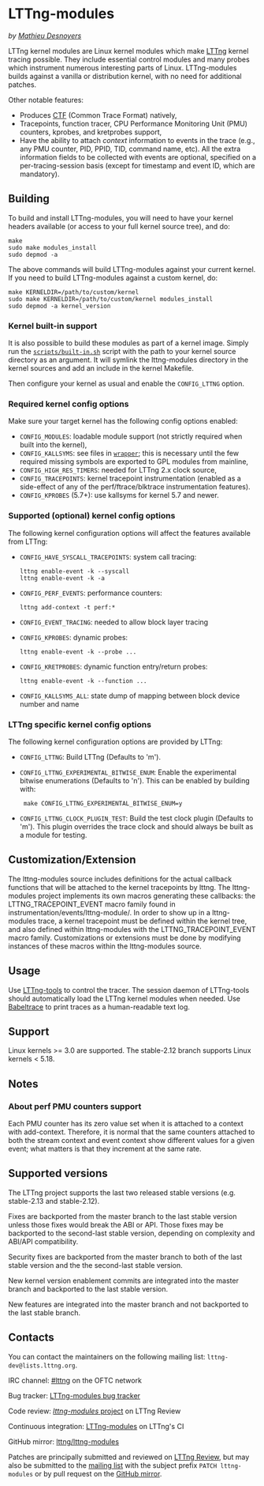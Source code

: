 LTTng-modules
=============

_by [Mathieu Desnoyers](mailto:mathieu.desnoyers@efficios.com)_


LTTng kernel modules are Linux kernel modules which make
[LTTng](http://lttng.org/) kernel tracing possible. They include
essential control modules and many probes which instrument numerous
interesting parts of Linux. LTTng-modules builds against a vanilla or
distribution kernel, with no need for additional patches.

Other notable features:

  - Produces [CTF](http://www.efficios.com/ctf)
    (Common Trace Format) natively,
  - Tracepoints, function tracer, CPU Performance Monitoring Unit (PMU)
    counters, kprobes, and kretprobes support,
  - Have the ability to attach _context_ information to events in the
    trace (e.g., any PMU counter, PID, PPID, TID, command name, etc).
    All the extra information fields to be collected with events are
    optional, specified on a per-tracing-session basis (except for
    timestamp and event ID, which are mandatory).


Building
--------

To build and install LTTng-modules, you will need to have your kernel
headers available (or access to your full kernel source tree), and do:

    make
    sudo make modules_install
    sudo depmod -a

The above commands will build LTTng-modules against your
current kernel. If you need to build LTTng-modules against a custom
kernel, do:

    make KERNELDIR=/path/to/custom/kernel
    sudo make KERNELDIR=/path/to/custom/kernel modules_install
    sudo depmod -a kernel_version


### Kernel built-in support

It is also possible to build these modules as part of a kernel image. Simply
run the [`scripts/built-in.sh`](scripts/built-in.sh) script with the path to
your kernel source directory as an argument.  It will symlink the
lttng-modules directory in the kernel sources and add an include in the kernel
Makefile.

Then configure your kernel as usual and enable the `CONFIG_LTTNG` option.


### Required kernel config options

Make sure your target kernel has the following config options enabled:

  - `CONFIG_MODULES`: loadable module support (not strictly required
     when built into the kernel),
  - `CONFIG_KALLSYMS`: see files in [`wrapper`](wrapper); this is
     necessary until the few required missing symbols are exported to GPL
     modules from mainline,
  - `CONFIG_HIGH_RES_TIMERS`: needed for LTTng 2.x clock source,
  - `CONFIG_TRACEPOINTS`: kernel tracepoint instrumentation
     (enabled as a side-effect of any of the perf/ftrace/blktrace
     instrumentation features).
  - `CONFIG_KPROBES` (5.7+): use kallsyms for kernel 5.7 and newer.


### Supported (optional) kernel config options

The following kernel configuration options will affect the features
available from LTTng:

  - `CONFIG_HAVE_SYSCALL_TRACEPOINTS`: system call tracing:

        lttng enable-event -k --syscall
        lttng enable-event -k -a

  - `CONFIG_PERF_EVENTS`: performance counters:

        lttng add-context -t perf:*

  - `CONFIG_EVENT_TRACING`: needed to allow block layer tracing
  - `CONFIG_KPROBES`: dynamic probes:

        lttng enable-event -k --probe ...

  - `CONFIG_KRETPROBES`: dynamic function entry/return probes:

        lttng enable-event -k --function ...

  - `CONFIG_KALLSYMS_ALL`: state dump of mapping between block device
    number and name

### LTTng specific kernel config options

The following kernel configuration options are provided by LTTng:

  - `CONFIG_LTTNG`: Build LTTng (Defaults to 'm').
  - `CONFIG_LTTNG_EXPERIMENTAL_BITWISE_ENUM`: Enable the experimental bitwise
    enumerations (Defaults to 'n'). This can be enabled by building with:

         make CONFIG_LTTNG_EXPERIMENTAL_BITWISE_ENUM=y

  - `CONFIG_LTTNG_CLOCK_PLUGIN_TEST`: Build the test clock plugin (Defaults to
    'm'). This plugin overrides the trace clock and should always be built as a
    module for testing.


Customization/Extension
-----------------------

The lttng-modules source includes definitions for the actual callback
functions that will be attached to the kernel tracepoints by lttng.
The lttng-modules project implements its own macros generating these
callbacks: the LTTNG_TRACEPOINT_EVENT macro family found in
instrumentation/events/lttng-module/. In order to show up in a
lttng-modules trace, a kernel tracepoint must be defined within the
kernel tree, and also defined within lttng-modules with the
LTTNG_TRACEPOINT_EVENT macro family. Customizations or extensions must
be done by modifying instances of these macros within the lttng-modules
source.

Usage
-----

Use [LTTng-tools](https://lttng.org/download) to control the tracer.
The session daemon of LTTng-tools should automatically load the LTTng
kernel modules when needed. Use [Babeltrace](https://lttng.org/babeltrace)
to print traces as a human-readable text log.


Support
-------

Linux kernels >= 3.0 are supported. The stable-2.12 branch supports
Linux kernels < 5.18.


Notes
-----

### About perf PMU counters support

Each PMU counter has its zero value set when it is attached to a context with
add-context. Therefore, it is normal that the same counters attached to both the
stream context and event context show different values for a given event; what
matters is that they increment at the same rate.


Supported versions
------------------

The LTTng project supports the last two released stable versions
(e.g. stable-2.13 and stable-2.12).

Fixes are backported from the master branch to the last stable version
unless those fixes would break the ABI or API. Those fixes may be backported
to the second-last stable version, depending on complexity and ABI/API
compatibility.

Security fixes are backported from the master branch to both of the last stable
version and the the second-last stable version.

New kernel version enablement commits are integrated into the master branch and
backported to the last stable version.

New features are integrated into the master branch and not backported to the
last stable branch.

Contacts
--------

You can contact the maintainers on the following mailing list:
`lttng-dev@lists.lttng.org`.

IRC channel: [#lttng](irc://irc.oftc.net/lttng) on the OFTC network

Bug tracker: [LTTng-modules bug tracker](https://bugs.lttng.org/projects/lttng-modules)

Code review: [_lttng-modules_ project](https://review.lttng.org/q/project:lttng-modules) on LTTng Review

Continuous integration: [LTTng-modules](https://ci.lttng.org/view/LTTng-modules/) on LTTng's CI

GitHub mirror: [lttng/lttng-modules](https://github.com/lttng/lttng-modules)

Patches are principally submitted and reviewed on [LTTng Review](https://review.lttng.org),
but may also be submitted to the [mailing list](mailto:lttng-dev@lists.lttng.org)
with the subject prefix `PATCH lttng-modules` or by pull request on the
[GitHub mirror](https://github.com/lttng/lttng-modules).
